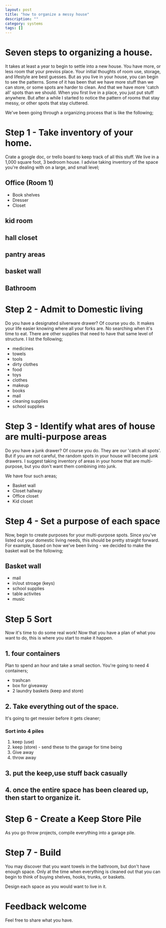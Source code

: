```yaml
---
layout: post
title: "how to organize a messy house"
description: ""
category: systems
tags: []
---
```


# Seven steps to organizing a house.

It takes at least a year to begin to settle into a new house. You have more, or less room that your previos place. Your initial thoughts of room use, storage, and lifestyle are best guesses. But as you live in your house, you can begin to see the patterns.
Some of it has been that we have more stuff than we can store, or some spots are harder to clean. And that we have more 'catch all' spots than we should. When you first live in a place, you just put stuff anywhere. But after a while I started to notice the pattern of rooms that stay messy, or other spots that stay cluttered.


We've been going through a organizing process that is like the following;

# Step 1 - Take inventory of your home.
Crate a google doc, or trello board to keep track of all this stuff.
We live in a 1,000 square foot, 3 bedroom house. I advise taking inventory of the space you're dealing with on a large, and small level;

## Office (Room 1)
- Book shelves
- Dresser
- Closet

## kid room
## hall closet
## pantry areas
## basket wall
## Bathroom



# Step 2 - Admit to Domestic living
Do you have a designated silverware drawer? Of course you do. It makes your life easier knowing where all your forks are. No searching when it's time to eat. There are other supplies that need to have that same level of structure. I list the following;
- medicines
- towels
- tools
- dirty clothes
- food
- toys
- clothes
- makeup
- books
- mail
- cleaning supplies
- school supplies

# Step 3 - Identify what ares of house are multi-purpose areas
Do you have a junk drawer? Of course you do. They are our 'catch all spots'. But if you are not careful, the random spots in your house will become junk drawers. I suggest taking inventory of areas in your home that are multi-purpose, but you don't want them combining into junk.

We have four such areas;

- Basket wall
- Closet hallway
- Office closet
- Kid closet

# Step 4 - Set a purpose of each space
Now, begin to create purposes for your multi-purpose spots. Since you've listed out your domestic living needs, this should be pretty straight forward.
For example, based on how we've been living - we decided to make the basket wall be the following;

## Basket wall
- mail
- in/out stroage (keys)
- school supplies
- table activites
- music

# Step 5 Sort
Now it's time to do some real work! Now that you have a plan of what you want to do, this is where you start to make it happen.

## 1. four containers
Plan to spend an hour and take a small section. You're going to need 4 containers;
- trashcan
- box for giveaway
- 2 laundry baskets (keep and store)

## 2. Take everything out of the space.
It's going to get messier before it gets cleaner;

### Sort into 4 piles

1. keep (use)
2. keep (store) - send these to the garage for time being
3. Give away
4. throw away

## 3. put the keep,use stuff back casually
## 4. once the entire space has been cleared up, then start to organize it.

# Step 6 - Create a Keep Store Pile
As you go throw projects, compile everything into a garage pile.

# Step 7 - Build
You may discover that you want towels in the bathroom, but don't have enough space. Only at the time when everything is cleaned out that you can begin to think of buying shelves, hooks, trunks, or baskets.

Design each space as you would want to live in it.

# Feedback welcome
Feel free to share what you have.
